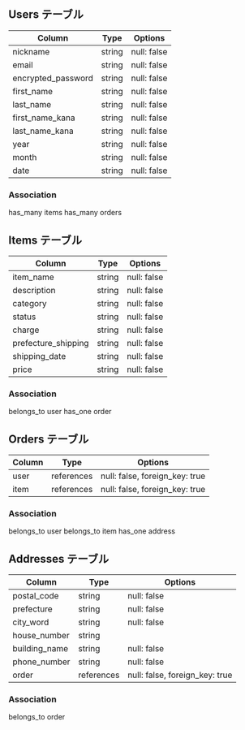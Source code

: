 ## Users テーブル

|Column            |Type   |Options    |
|------------------|-------|-----------|
|nickname          |string |null: false|
|email             |string |null: false|
|encrypted_password|string |null: false|
|first_name        |string |null: false|
|last_name         |string |null: false|
|first_name_kana   |string |null: false|
|last_name_kana    |string |null: false|
|year              |string |null: false|
|month             |string |null: false|
|date              |string |null: false|


### Association
has_many items
has_many orders


## Items テーブル

|Column              |Type    |Options    |
|--------------------|--------|-----------|
|item_name           |string  |null: false|
|description         |string  |null: false|
|category            |string  |null: false|
|status              |string  |null: false|
|charge              |string  |null: false|
|prefecture_shipping |string  |null: false|
|shipping_date       |string  |null: false|
|price               |string  |null: false|



### Association
belongs_to user
has_one order


## Orders テーブル

|Column |Type      |Options                        |
|-------|----------|-------------------------------|
|user   |references|null: false, foreign_key: true |
|item   |references|null: false, foreign_key: true |

### Association
belongs_to user
belongs_to item
has_one address


## Addresses テーブル

|Column           |Type       |Options                        | 
|-----------------|-----------|-------------------------------|
|postal_code      |string     |null: false                    |
|prefecture       |string     |null: false                    |
|city_word        |string     |null: false                    |
|house_number     |string     |                               |
|building_name    |string     |null: false                    |
|phone_number     |string     |null: false                    |
|order            |references |null: false, foreign_key: true |

### Association
belongs_to order